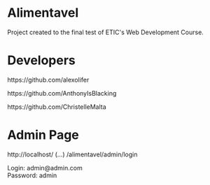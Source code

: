 # Alimentavel
 Project created to the final test of ETIC's Web Development Course.

# Developers
<p>https://github.com/alexolifer</p>
<p>https://github.com/AnthonyIsBlacking</p>
<p>https://github.com/ChristelleMalta</p>

# Admin Page
<p>http://localhost/ (...) /alimentavel/admin/login</p>
Login: admin@admin.com<br>
Password: admin
